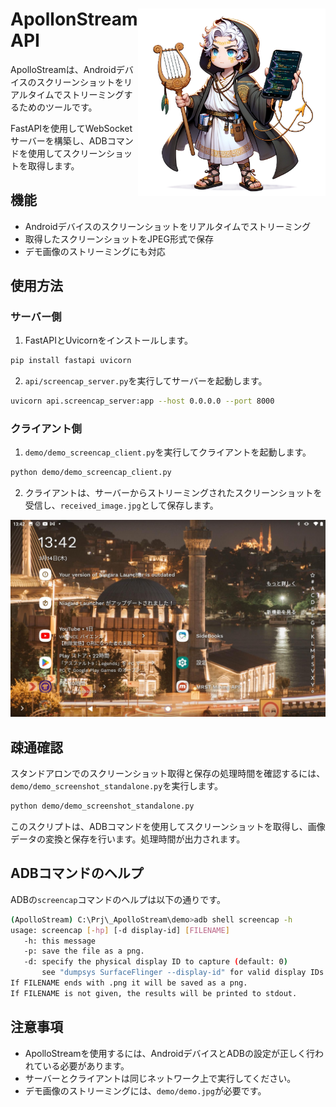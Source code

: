 
<h1>
<img src="https://raw.githubusercontent.com/Sunwood-ai-labs/ApollonStreamAPI/main/docs/Apollon_icon.png" height=300px align="right"/>
ApollonStreamAPI
</h1>

ApolloStreamは、Androidデバイスのスクリーンショットをリアルタイムでストリーミングするためのツールです。

FastAPIを使用してWebSocketサーバーを構築し、ADBコマンドを使用してスクリーンショットを取得します。

## 機能

- Androidデバイスのスクリーンショットをリアルタイムでストリーミング
- 取得したスクリーンショットをJPEG形式で保存
- デモ画像のストリーミングにも対応

## 使用方法

### サーバー側

1. FastAPIとUvicornをインストールします。

```bash
pip install fastapi uvicorn
```

2. `api/screencap_server.py`を実行してサーバーを起動します。

```bash
uvicorn api.screencap_server:app --host 0.0.0.0 --port 8000
```

### クライアント側

1. `demo/demo_screencap_client.py`を実行してクライアントを起動します。

```bash
python demo/demo_screencap_client.py
```

2. クライアントは、サーバーからストリーミングされたスクリーンショットを受信し、`received_image.jpg`として保存します。

![](https://raw.githubusercontent.com/Sunwood-ai-labs/ApollonStreamAPI/main/demo/screenshot.jpg)

## 疎通確認

スタンドアロンでのスクリーンショット取得と保存の処理時間を確認するには、`demo/demo_screenshot_standalone.py`を実行します。

```bash
python demo/demo_screenshot_standalone.py
```

このスクリプトは、ADBコマンドを使用してスクリーンショットを取得し、画像データの変換と保存を行います。処理時間が出力されます。

## ADBコマンドのヘルプ

ADBの`screencap`コマンドのヘルプは以下の通りです。

```bash
(ApolloStream) C:\Prj\_ApolloStream\demo>adb shell screencap -h    
usage: screencap [-hp] [-d display-id] [FILENAME]
   -h: this message
   -p: save the file as a png.
   -d: specify the physical display ID to capture (default: 0)
       see "dumpsys SurfaceFlinger --display-id" for valid display IDs.
If FILENAME ends with .png it will be saved as a png.
If FILENAME is not given, the results will be printed to stdout.
```

## 注意事項

- ApolloStreamを使用するには、AndroidデバイスとADBの設定が正しく行われている必要があります。
- サーバーとクライアントは同じネットワーク上で実行してください。
- デモ画像のストリーミングには、`demo/demo.jpg`が必要です。
